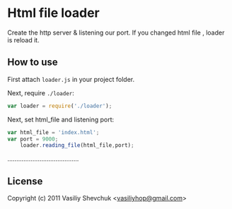 # Html file loader

Create the http server & listening our port.
If you changed html file , loader is reload it.


## How to use

First attach `loader.js` in your project folder.

Next, require `./loader`:

```js
var loader = require('./loader');
```

Next, set html_file and listening port:

```js
var html_file = 'index.html';
var port = 9000;
	loader.reading_file(html_file,port);  
```

........................................


## License 


Copyright (c) 2011 Vasiliy Shevchuk &lt;vasiliyhop@gmail.com&gt;


